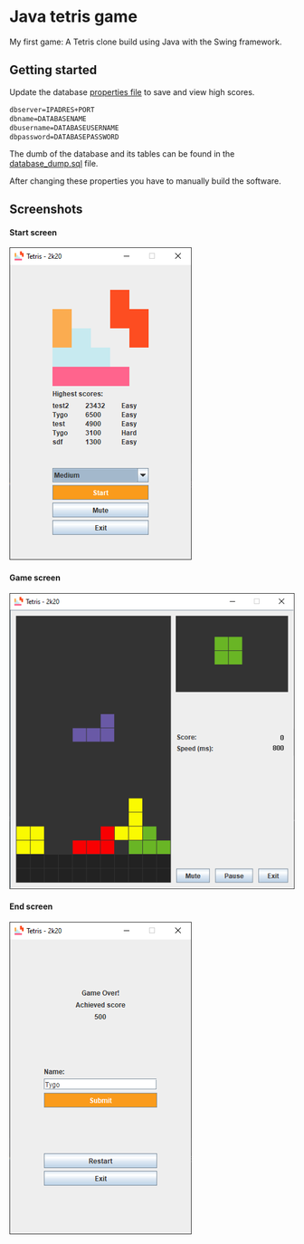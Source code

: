 # Java tetris game
My first game: A Tetris clone build using Java with the Swing framework.

## Getting started

Update the database [properties file](/logic/src/config.properties) to save and view high scores.

```
dbserver=IPADRES+PORT
dbname=DATABASENAME
dbusername=DATABASEUSERNAME
dbpassword=DATABASEPASSWORD
```

The dumb of the database and its tables can be found in the [database_dump.sql](/database_dump.sql) file.

After changing these properties you have to manually build the software.

## Screenshots
#### Start screen
![Start](/res/start.png)

#### Game screen
![Game](/res/game.png)

#### End screen
![Home](/res/end.png)